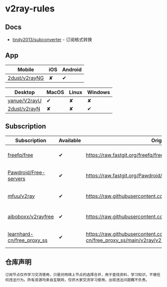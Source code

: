 # v2ray-rules

## Docs

* [tindy2013/subconverter](https://github.com/tindy2013/subconverter) - 订阅格式转换

## App

|Mobile|iOS|Android|
|----|----|----|
|[2dust/v2rayNG](https://github.com/2dust/v2rayNG)|&#10008;|&#10004;|

|Desktop|MacOS|Linux|Windows|
|----|----|----|----|
|[yanue/V2rayU](https://github.com/yanue/V2rayU/tree/master)|&#10004;|&#10008;|&#10008;|
|[2dust/v2rayN](https://github.com/2dust/v2rayN)|&#10008;|&#10008;|&#10004;|

## Subscription

|Subscription|Available|Original|Wrapper|
|----|----|----|----|
|[freefq/free](https://github.com/freefq/free)|&#10004;|https://raw.fastgit.org/freefq/free/master/v2|https://crawler-dev.github.io/v2ray-rules/freefq_free|
|[Pawdroid/Free-servers](https://github.com/Pawdroid/Free-servers)|&#10004;|https://raw.fastgit.org/Pawdroid/Free-servers/main/sub|https://crawler-dev.github.io/v2ray-rules/pawdroid_free_servers|
|[mfuu/v2ray](https://github.com/mfuu/v2ray)|&#10004;|https://raw.githubusercontent.com/mfuu/v2ray/master/v2ray|https://crawler-dev.github.io/v2ray-rules/mfuu_v2ray|
|[aiboboxx/v2rayfree](https://github.com/aiboboxx/v2rayfree)|&#10004;|https://raw.githubusercontent.com/aiboboxx/v2rayfree/main/v2|https://crawler-dev.github.io/v2ray-rules/aiboboxx_v2rayfree|
|[learnhard-cn/free_proxy_ss](https://github.com/learnhard-cn/free_proxy_ss)|&#10004;|https://raw.githubusercontent.com/learnhard-cn/free_proxy_ss/main/v2ray/v2raysub|https://crawler-dev.github.io/v2ray-rules/learnhard_cn_free_proxy_ss|

## 仓库声明

```text
订阅节点仅作学习交流使用，只是对网络上节点的选择合并，用于查找资料，学习知识，不做任何违法行为。所有资源均来自互联网，仅供大家交流学习使用，出现违法问题概不负责。
```